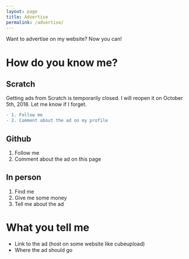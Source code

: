 ```yaml
---
layout: page
title: Advertise
permalink: /advertise/
---
```

Want to advertise on my website? Now you can!
# How do you know me?
## Scratch
Getting ads from Scratch is temporarily closed. I will reopen it on October 5th, 2018. Let me know if I forget.
```diff
- 1. Follow me
- 2. Comment about the ad on my profile
```
## Github
1. Follow me
2. Comment about the ad on this page
## In person
1. Find me
2. Give me some money
3. Tell me about the ad
# What you tell me
- Link to the ad (host on some website like cubeupload)
- Where the ad should go
